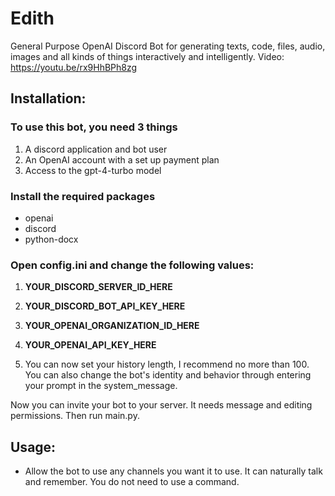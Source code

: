 # Edith
General Purpose OpenAI Discord Bot for generating texts, code, files, audio, images and all kinds of things interactively and intelligently.
Video: https://youtu.be/rx9HhBPh8zg

## Installation:

### To use this bot, you need 3 things
1. A discord application and bot user
2. An OpenAI account with a set up payment plan
3. Access to the gpt-4-turbo model

### Install the required packages

- openai
- discord
- python-docx

### Open config.ini and change the following values:

1. **YOUR_DISCORD_SERVER_ID_HERE**

2. **YOUR_DISCORD_BOT_API_KEY_HERE**

3. **YOUR_OPENAI_ORGANIZATION_ID_HERE**

4. **YOUR_OPENAI_API_KEY_HERE**

5. You can now set your history length, I recommend no more than 100. You can also change the bot's identity and behavior through entering your prompt in the system_message.

Now you can invite your bot to your server. It needs message and editing permissions.
Then run main.py.

## Usage:

- Allow the bot to use any channels you want it to use. It can naturally talk and remember. You do not need to use a command.
